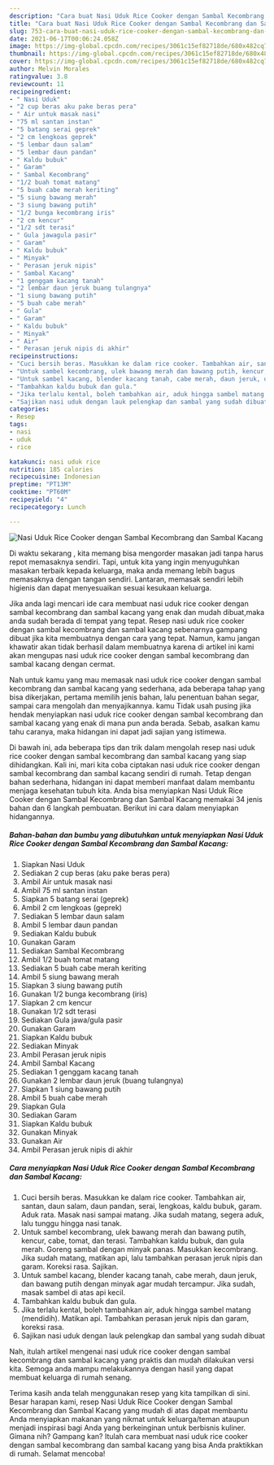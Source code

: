 ```yaml
---
description: "Cara buat Nasi Uduk Rice Cooker dengan Sambal Kecombrang dan Sambal Kacang yang lezat Untuk Jualan"
title: "Cara buat Nasi Uduk Rice Cooker dengan Sambal Kecombrang dan Sambal Kacang yang lezat Untuk Jualan"
slug: 753-cara-buat-nasi-uduk-rice-cooker-dengan-sambal-kecombrang-dan-sambal-kacang-yang-lezat-untuk-jualan
date: 2021-06-17T00:06:24.058Z
image: https://img-global.cpcdn.com/recipes/3061c15ef82718de/680x482cq70/nasi-uduk-rice-cooker-dengan-sambal-kecombrang-dan-sambal-kacang-foto-resep-utama.jpg
thumbnail: https://img-global.cpcdn.com/recipes/3061c15ef82718de/680x482cq70/nasi-uduk-rice-cooker-dengan-sambal-kecombrang-dan-sambal-kacang-foto-resep-utama.jpg
cover: https://img-global.cpcdn.com/recipes/3061c15ef82718de/680x482cq70/nasi-uduk-rice-cooker-dengan-sambal-kecombrang-dan-sambal-kacang-foto-resep-utama.jpg
author: Melvin Morales
ratingvalue: 3.8
reviewcount: 11
recipeingredient:
- " Nasi Uduk"
- "2 cup beras aku pake beras pera"
- " Air untuk masak nasi"
- "75 ml santan instan"
- "5 batang serai geprek"
- "2 cm lengkoas geprek"
- "5 lembar daun salam"
- "5 lembar daun pandan"
- " Kaldu bubuk"
- " Garam"
- " Sambal Kecombrang"
- "1/2 buah tomat matang"
- "5 buah cabe merah keriting"
- "5 siung bawang merah"
- "3 siung bawang putih"
- "1/2 bunga kecombrang iris"
- "2 cm kencur"
- "1/2 sdt terasi"
- " Gula jawagula pasir"
- " Garam"
- " Kaldu bubuk"
- " Minyak"
- " Perasan jeruk nipis"
- " Sambal Kacang"
- "1 genggam kacang tanah"
- "2 lembar daun jeruk buang tulangnya"
- "1 siung bawang putih"
- "5 buah cabe merah"
- " Gula"
- " Garam"
- " Kaldu bubuk"
- " Minyak"
- " Air"
- " Perasan jeruk nipis di akhir"
recipeinstructions:
- "Cuci bersih beras. Masukkan ke dalam rice cooker. Tambahkan air, santan, daun salam, daun pandan, serai, lengkoas, kaldu bubuk, garam. Aduk rata. Masak nasi sampai matang. Jika sudah matang, segera aduk, lalu tunggu hingga nasi tanak."
- "Untuk sambel kecombrang, ulek bawang merah dan bawang putih, kencur, cabe, tomat, dan terasi. Tambahkan kaldu bubuk, dan gula merah. Goreng sambal dengan minyak panas. Masukkan kecombrang. Jika sudah matang, matikan api, lalu tambahkan perasan jeruk nipis dan garam. Koreksi rasa. Sajikan."
- "Untuk sambel kacang, blender kacang tanah, cabe merah, daun jeruk, dan bawang putih dengan minyak agar mudah tercampur. Jika sudah, masak sambel di atas api kecil."
- "Tambahkan kaldu bubuk dan gula."
- "Jika terlalu kental, boleh tambahkan air, aduk hingga sambel matang (mendidih). Matikan api. Tambahkan perasan jeruk nipis dan garam, koreksi rasa."
- "Sajikan nasi uduk dengan lauk pelengkap dan sambal yang sudah dibuat"
categories:
- Resep
tags:
- nasi
- uduk
- rice

katakunci: nasi uduk rice 
nutrition: 185 calories
recipecuisine: Indonesian
preptime: "PT13M"
cooktime: "PT60M"
recipeyield: "4"
recipecategory: Lunch

---
```



![Nasi Uduk Rice Cooker dengan Sambal Kecombrang dan Sambal Kacang](https://img-global.cpcdn.com/recipes/3061c15ef82718de/680x482cq70/nasi-uduk-rice-cooker-dengan-sambal-kecombrang-dan-sambal-kacang-foto-resep-utama.jpg)

Di waktu  sekarang , kita memang bisa mengorder masakan jadi tanpa harus repot memasaknya sendiri. Tapi, untuk kita yang ingin menyuguhkan masakan terbaik kepada keluarga, maka anda memang lebih bagus memasaknya dengan tangan sendiri. Lantaran, memasak sendiri lebih higienis dan dapat menyesuaikan sesuai kesukaan keluarga.

Jika anda lagi mencari ide cara membuat nasi uduk rice cooker dengan sambal kecombrang dan sambal kacang yang enak dan mudah dibuat,maka anda sudah berada di tempat yang tepat. Resep nasi uduk rice cooker dengan sambal kecombrang dan sambal kacang  sebenarnya gampang dibuat jika kita membuatnya dengan cara yang tepat. Namun, kamu jangan khawatir akan tidak berhasil dalam membuatnya 
karena di artikel ini kami akan mengupas nasi uduk rice cooker dengan sambal kecombrang dan sambal kacang dengan cermat.  



Nah untuk kamu yang mau memasak nasi uduk rice cooker dengan sambal kecombrang dan sambal kacang yang sederhana, ada beberapa tahap yang bisa dikerjakan, pertama memilih jenis bahan, lalu penentuan bahan segar, sampai cara mengolah dan menyajikannya. kamu Tidak usah pusing jika hendak menyiapkan nasi uduk rice cooker dengan sambal kecombrang dan sambal kacang yang enak di mana pun anda berada. Sebab, asalkan kamu  tahu caranya, maka hidangan ini dapat jadi sajian yang istimewa.

Di bawah ini, ada beberapa tips dan trik dalam mengolah resep nasi uduk rice cooker dengan sambal kecombrang dan sambal kacang yang siap dihidangkan. Kali ini, mari kita coba ciptakan nasi uduk rice cooker dengan sambal kecombrang dan sambal kacang sendiri di rumah. Tetap dengan bahan sederhana, hidangan ini dapat memberi manfaat dalam membantu menjaga kesehatan tubuh kita. Anda bisa menyiapkan Nasi Uduk Rice Cooker dengan Sambal Kecombrang dan Sambal Kacang memakai 34 jenis bahan dan 6 langkah pembuatan. Berikut ini cara dalam menyiapkan hidangannya.

<!--inarticleads1-->

##### Bahan-bahan dan bumbu yang dibutuhkan untuk menyiapkan Nasi Uduk Rice Cooker dengan Sambal Kecombrang dan Sambal Kacang:

1. Siapkan  Nasi Uduk
1. Sediakan 2 cup beras (aku pake beras pera)
1. Ambil  Air untuk masak nasi
1. Ambil 75 ml santan instan
1. Siapkan 5 batang serai (geprek)
1. Ambil 2 cm lengkoas (geprek)
1. Sediakan 5 lembar daun salam
1. Ambil 5 lembar daun pandan
1. Sediakan  Kaldu bubuk
1. Gunakan  Garam
1. Sediakan  Sambal Kecombrang
1. Ambil 1/2 buah tomat matang
1. Sediakan 5 buah cabe merah keriting
1. Ambil 5 siung bawang merah
1. Siapkan 3 siung bawang putih
1. Gunakan 1/2 bunga kecombrang (iris)
1. Siapkan 2 cm kencur
1. Gunakan 1/2 sdt terasi
1. Sediakan  Gula jawa/gula pasir
1. Gunakan  Garam
1. Siapkan  Kaldu bubuk
1. Sediakan  Minyak
1. Ambil  Perasan jeruk nipis
1. Ambil  Sambal Kacang
1. Sediakan 1 genggam kacang tanah
1. Gunakan 2 lembar daun jeruk (buang tulangnya)
1. Siapkan 1 siung bawang putih
1. Ambil 5 buah cabe merah
1. Siapkan  Gula
1. Sediakan  Garam
1. Siapkan  Kaldu bubuk
1. Gunakan  Minyak
1. Gunakan  Air
1. Ambil  Perasan jeruk nipis di akhir




<!--inarticleads2-->

##### Cara menyiapkan Nasi Uduk Rice Cooker dengan Sambal Kecombrang dan Sambal Kacang:

1. Cuci bersih beras. Masukkan ke dalam rice cooker. Tambahkan air, santan, daun salam, daun pandan, serai, lengkoas, kaldu bubuk, garam. Aduk rata. Masak nasi sampai matang. Jika sudah matang, segera aduk, lalu tunggu hingga nasi tanak.
1. Untuk sambel kecombrang, ulek bawang merah dan bawang putih, kencur, cabe, tomat, dan terasi. Tambahkan kaldu bubuk, dan gula merah. Goreng sambal dengan minyak panas. Masukkan kecombrang. Jika sudah matang, matikan api, lalu tambahkan perasan jeruk nipis dan garam. Koreksi rasa. Sajikan.
1. Untuk sambel kacang, blender kacang tanah, cabe merah, daun jeruk, dan bawang putih dengan minyak agar mudah tercampur. Jika sudah, masak sambel di atas api kecil.
1. Tambahkan kaldu bubuk dan gula.
1. Jika terlalu kental, boleh tambahkan air, aduk hingga sambel matang (mendidih). Matikan api. Tambahkan perasan jeruk nipis dan garam, koreksi rasa.
1. Sajikan nasi uduk dengan lauk pelengkap dan sambal yang sudah dibuat




Nah, itulah artikel mengenai  nasi uduk rice cooker dengan sambal kecombrang dan sambal kacang  yang praktis dan mudah dilakukan versi kita. Semoga anda mampu melakukannya dengan hasil yang dapat membuat keluarga di rumah senang. 

Terima kasih anda telah menggunakan resep yang kita tampilkan di sini. Besar harapan kami, resep  Nasi Uduk Rice Cooker dengan Sambal Kecombrang dan Sambal Kacang yang mudah di atas dapat membantu Anda menyiapkan makanan yang nikmat untuk keluarga/teman ataupun menjadi inspirasi bagi Anda yang berkeinginan untuk berbisnis kuliner. Gimana nih? Gampang kan? Itulah cara membuat nasi uduk rice cooker dengan sambal kecombrang dan sambal kacang yang bisa Anda praktikkan di rumah. Selamat mencoba!

